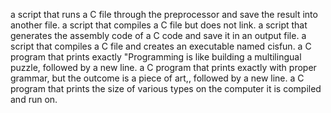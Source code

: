 a script that runs a C file through the preprocessor and save the result into another file.
a script that compiles a C file but does not link.
a script that generates the assembly code of a C code and save it in an output file.
a script that compiles a C file and creates an executable named cisfun.
 a C program that prints exactly "Programming is like building a multilingual puzzle, followed by a new line.
a C program that prints exactly with proper grammar, but the outcome is a piece of art,, followed by a new line.
a C program that prints the size of various types on the computer it is compiled and run on.
